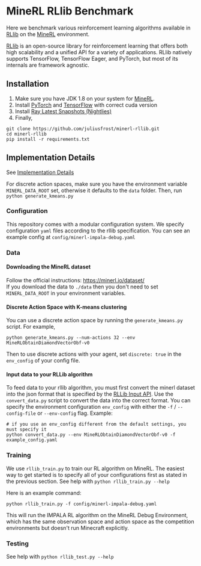 # MineRL RLlib Benchmark

Here we benchmark various reinforcement learning algorithms available in [RLlib](https://docs.ray.io/en/releases-0.8.6/rllib.html) on the [MineRL](https://minerl.io/docs/) environment.

[RLlib](https://docs.ray.io/en/releases-0.8.6/rllib.html) is an open-source library for reinforcement learning that offers both high scalability and a unified API for a variety of applications. 
RLlib natively supports TensorFlow, TensorFlow Eager, and PyTorch, but most of its internals are framework agnostic.

## Installation

1. Make sure you have JDK 1.8 on your system for [MineRL](https://minerl.io/docs/tutorials/index.html#installation).
2. Install [PyTorch](https://pytorch.org/get-started/locally/) and [TensorFlow](https://www.tensorflow.org/install) with correct cuda version
3. Install [Ray Latest Snapshots (Nightlies)](https://docs.ray.io/en/master/installation.html#latest-snapshots-nightlies) 
4. Finally, 
```
git clone https://github.com/juliusfrost/minerl-rllib.git
cd minerl-rllib
pip install -r requirements.txt
```

## Implementation Details
See [Implementation Details](Implementation.md)

For discrete action spaces, make sure you have the environment variable `MINERL_DATA_ROOT` set, 
otherwise it defaults to the `data` folder. 
Then, run `python generate_kmeans.py`

### Configuration

This repository comes with a modular configuration system.
We specify configuration `yaml` files according to the rllib specification.
You can see an example config at `config/minerl-impala-debug.yaml`

### Data
#### Downloading the MineRL dataset
Follow the official instructions: https://minerl.io/dataset/  
If you download the data to `./data` then you don't need to set `MINERL_DATA_ROOT` in your environment variables.

#### Discrete Action Space with K-means clustering
You can use a discrete action space by running the `generate_kmeans.py` script. For example,
```
python generate_kmeans.py --num-actions 32 --env MineRLObtainDiamondVectorObf-v0
```
Then to use discrete actions with your agent, set `discrete: true` in the `env_config` of your config file.

#### Input data to your RLLib algorithm
To feed data to your rllib algorithm, you must first convert the minerl dataset into the json format 
that is specified by the [RLLib Input API](https://docs.ray.io/en/master/rllib-offline.html#input-api).
Use the `convert_data.py` script to convert the data into the correct format. 
You can specify the environment configuration `env_config` 
with either the `-f` / `--config-file` or `--env-config` flag.
Example:
```
# if you use an env_config different from the default settings, you must specify it 
python convert_data.py --env MineRLObtainDiamondVectorObf-v0 -f example_config.yaml
```

### Training
We use `rllib_train.py` to train our RL algorithm on MineRL.
The easiest way to get started is to specify all of your configurations first as stated in the previous section.
See help with `python rllib_train.py --help`

Here is an example command:
```
python rllib_train.py -f config/minerl-impala-debug.yaml
```
This will run the IMPALA RL algorithm on the MineRL Debug Environment,
which has the same observation space and action space as the competition environments 
but doesn't run Minecraft explicitly.

### Testing
See help with `python rllib_test.py --help`
